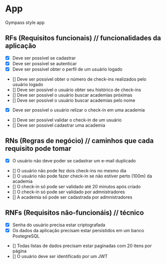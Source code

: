 # App

Gympass style app

## RFs (Requisitos funcionais) // funcionalidades da aplicação

-   [x] Deve ser possível se cadastrar
-   [x] Deve ser possível se autenticar
-   [x] Deve ser possível obter o perfil de um usuário logado
-   [] Deve ser possível obter o número de check-ins realizados pelo usuário logado
-   [] Deve ser possível o usuário obter seu histórico de check-ins
-   [] Deve ser possível o usuário buscar academias próximas
-   [] Deve ser possível o usuário buscar academias pelo nome
-   [x] Deve ser possível o usuário relizar o check-in em uma academia
-   [] Deve ser possível validar o check-in de um usuário
-   [] Deve ser possível cadastrar uma academia

## RNs (Regras de negócio) // caminhos que cada requisito pode tomar

-   [x] O usuário não deve poder se cadastrar um e-mail duplicado
-   [] O usuário não pode fez dois check-ins no mesmo dia
-   [] O usuário não pode fazer check-in se não estiver perto (100m) da academia
-   [] O check-in só pode ser validado até 20 minutos após criado
-   [] O check-in só pode ser validado por admnistradores
-   [] A academia só pode ser cadastrada por admnistradores

## RNFs (Requisitos não-funcionáis) // técnico

-   [x] Senha do usuário precisa estar criptografada
-   [x] Os dados da aplicação precisam estar persistidos em um banco PostegreSQL
-   [] Todas listas de dados precisam estar paginadas com 20 itens por página
-   [] O usuário deve ser identificado por um JWT
